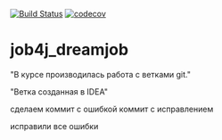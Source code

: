 [![Build Status](https://app.travis-ci.com/SergPerm/job4j_dreamjob.svg?branch=master)](https://app.travis-ci.com/SergPerm/job4j_dreamjob)
[![codecov](https://codecov.io/gh/SergPerm/job4j_dreamjob/branch/master/graph/badge.svg?token=EFmP8TOwqZ)](https://codecov.io/gh/SergPerm/job4j_dreamjob)
# job4j_dreamjob

"В курсе производилась работа с ветками git."

"Ветка созданная в IDEA"

сделаем коммит с ошибкой коммит с исправлением

исправили все ошибки


